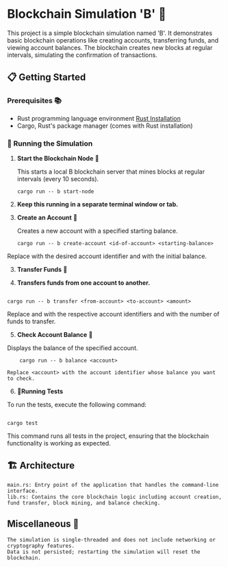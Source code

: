 # Blockchain Simulation 'B' 🚀

This project is a simple blockchain simulation named 'B'. It demonstrates basic blockchain operations like creating accounts, transferring funds, and viewing account balances. The blockchain creates new blocks at regular intervals, simulating the confirmation of transactions.

## 📋 Getting Started

### Prerequisites 📚

- Rust programming language environment [Rust Installation](https://www.rust-lang.org/tools/install)
- Cargo, Rust's package manager (comes with Rust installation)

### 🚴 Running the Simulation

1. **Start the Blockchain Node** 🌟

   This starts a local B blockchain server that mines blocks at regular intervals (every 10 seconds).

   ```
   cargo run -- b start-node

2. **Keep this running in a separate terminal window or tab.**

3. **Create an Account** 🏦

    Creates a new account with a specified starting balance.

    ```
    cargo run -- b create-account <id-of-account> <starting-balance>
    ```
Replace <id-of-account> with the desired account identifier and <starting-balance> with the initial balance.

3. **Transfer Funds** 💸

4. **Transfers funds from one account to another.**

```

cargo run -- b transfer <from-account> <to-account> <amount>
```
Replace <from-account> and <to-account> with the respective account identifiers and <amount> with the number of funds to transfer.

5. **Check Account Balance** 💼

Displays the balance of the specified account.

```
    cargo run -- b balance <account>
```
    Replace <account> with the account identifier whose balance you want to check.

6. 🧪**Running Tests**

To run the tests, execute the following command:

```

cargo test
```

This command runs all tests in the project, ensuring that the blockchain functionality is working as expected.

## 🏗 Architecture

    main.rs: Entry point of the application that handles the command-line interface.
    lib.rs: Contains the core blockchain logic including account creation, fund transfer, block mining, and balance checking.

## Miscellaneous 🌈

    The simulation is single-threaded and does not include networking or cryptography features.
    Data is not persisted; restarting the simulation will reset the blockchain.

